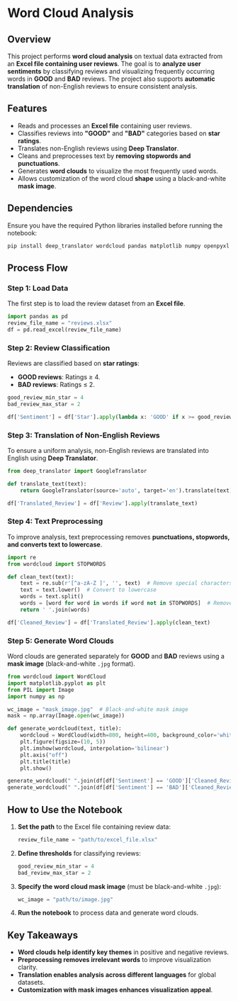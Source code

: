 # Word Cloud Analysis

## Overview
This project performs **word cloud analysis** on textual data extracted from an **Excel file containing user reviews**. The goal is to **analyze user sentiments** by classifying reviews and visualizing frequently occurring words in **GOOD** and **BAD** reviews. The project also supports **automatic translation** of non-English reviews to ensure consistent analysis.

## Features
- Reads and processes an **Excel file** containing user reviews.
- Classifies reviews into **"GOOD"** and **"BAD"** categories based on **star ratings**.
- Translates non-English reviews using **Deep Translator**.
- Cleans and preprocesses text by **removing stopwords and punctuations**.
- Generates **word clouds** to visualize the most frequently used words.
- Allows customization of the word cloud **shape** using a black-and-white **mask image**.

## Dependencies
Ensure you have the required Python libraries installed before running the notebook:
```bash
pip install deep_translator wordcloud pandas matplotlib numpy openpyxl
```

## Process Flow
### **Step 1: Load Data**
The first step is to load the review dataset from an **Excel file**.
```python
import pandas as pd
review_file_name = "reviews.xlsx"
df = pd.read_excel(review_file_name)
```

### **Step 2: Review Classification**
Reviews are classified based on **star ratings**:
- **GOOD reviews**: Ratings ≥ 4.
- **BAD reviews**: Ratings ≤ 2.

```python
good_review_min_star = 4
bad_review_max_star = 2

df['Sentiment'] = df['Star'].apply(lambda x: 'GOOD' if x >= good_review_min_star else ('BAD' if x <= bad_review_max_star else 'NEUTRAL'))
```

### **Step 3: Translation of Non-English Reviews**
To ensure a uniform analysis, non-English reviews are translated into English using **Deep Translator**.
```python
from deep_translator import GoogleTranslator

def translate_text(text):
    return GoogleTranslator(source='auto', target='en').translate(text)

df['Translated_Review'] = df['Review'].apply(translate_text)
```

### **Step 4: Text Preprocessing**
To improve analysis, text preprocessing removes **punctuations, stopwords, and converts text to lowercase**.
```python
import re
from wordcloud import STOPWORDS

def clean_text(text):
    text = re.sub(r'[^a-zA-Z ]', '', text)  # Remove special characters and numbers
    text = text.lower()  # Convert to lowercase
    words = text.split()
    words = [word for word in words if word not in STOPWORDS]  # Remove stopwords
    return ' '.join(words)

df['Cleaned_Review'] = df['Translated_Review'].apply(clean_text)
```

### **Step 5: Generate Word Clouds**
Word clouds are generated separately for **GOOD** and **BAD** reviews using a **mask image** (black-and-white `.jpg` format).
```python
from wordcloud import WordCloud
import matplotlib.pyplot as plt
from PIL import Image
import numpy as np

wc_image = "mask_image.jpg"  # Black-and-white mask image
mask = np.array(Image.open(wc_image))

def generate_wordcloud(text, title):
    wordcloud = WordCloud(width=800, height=400, background_color='white', mask=mask).generate(text)
    plt.figure(figsize=(10, 5))
    plt.imshow(wordcloud, interpolation='bilinear')
    plt.axis("off")
    plt.title(title)
    plt.show()

generate_wordcloud(" ".join(df[df['Sentiment'] == 'GOOD']['Cleaned_Review']), "Good Reviews Word Cloud")
generate_wordcloud(" ".join(df[df['Sentiment'] == 'BAD']['Cleaned_Review']), "Bad Reviews Word Cloud")
```

## How to Use the Notebook
1. **Set the path** to the Excel file containing review data:
   ```python
   review_file_name = "path/to/excel_file.xlsx"
   ```
2. **Define thresholds** for classifying reviews:
   ```python
   good_review_min_star = 4
   bad_review_max_star = 2
   ```
3. **Specify the word cloud mask image** (must be black-and-white `.jpg`):
   ```python
   wc_image = "path/to/image.jpg"
   ```
4. **Run the notebook** to process data and generate word clouds.

## Key Takeaways
- **Word clouds help identify key themes** in positive and negative reviews.
- **Preprocessing removes irrelevant words** to improve visualization clarity.
- **Translation enables analysis across different languages** for global datasets.
- **Customization with mask images enhances visualization appeal**.
